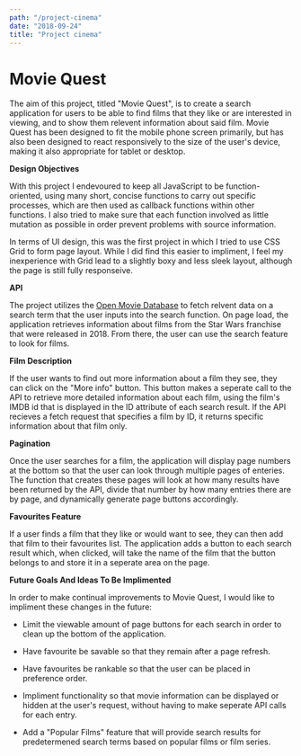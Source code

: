 ```yaml
---
path: "/project-cinema"
date: "2018-09-24"
title: "Project cinema"
---
```


# Movie Quest

The aim of this project, titled "Movie Quest", is to create a search application for users to be able to find films that they like or are interested in viewing, and to show them relevent information about said film. Movie Quest has been designed to fit the mobile phone screen primarily, but has also been designed to react responsively to the size of the user's device, making it also appropriate for tablet or desktop.

**Design Objectives**

With this project I endevoured to keep all JavaScript to be function-oriented, using many short, concise functions to carry out specific processes, which are then used as callback functions within other functions. I also tried to make sure that each function involved as little mutation as possible in order prevent problems with source information.

In terms of UI design, this was the first project in which I tried to use CSS Grid to form page layout. While I did find this easier to impliment, I feel my inexperience with Grid lead to a slightly boxy and less sleek layout, although the page is still fully responseive. 

**API**

The project utilizes the [Open Movie Database](http://www.omdbapi.com) to fetch relvent data on a search term that the user inputs into the search function. On page load, the application retrieves information about films from the Star Wars franchise that were released in 2018. From there, the user can use the search feature to look for films.

**Film Description**

If the user wants to find out more information about a film they see, they can click on the "More info" button. This button makes a seperate call to the API to retrieve more detailed information about each film, using the film's IMDB id that is displayed in the ID attribute of each search result. If the API recieves a fetch request that specifies a film by ID, it returns specific information about that film only.

**Pagination**

Once the user searches for a film, the application will display page numbers at the bottom so that the user can look through multiple pages of enteries. The function that creates these pages will look at how many results have been returned by the API, divide that number by how many entries there are by page, and dynamically generate page buttons accordingly.

**Favourites Feature**

If a user finds a film that they like or would want to see, they can then add that film to their favourites list. The application adds a button to each search result which, when clicked, will take the name of the film that the button belongs to and store it in a seperate area on the page.


**Future Goals And Ideas To Be Implimented**

In order to make continual improvements to Movie Quest, I would like to impliment these changes in the future: 

- Limit the viewable amount of page buttons for each search in order to clean up the bottom of the application. 

- Have favourite be savable so that they remain after a page refresh. 

- Have favourites be rankable so that the user can be placed in preference order.

- Impliment functionality so that movie information can be displayed or hidden at the user's request, without having to make seperate API calls for each entry. 

- Add a "Popular Films" feature that will provide search results for predetermened search terms based on popular films or film series.